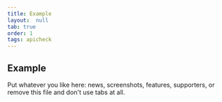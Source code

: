 ```yaml
---
title: Example
layout:  null
tab: true
order: 1
tags: apicheck
---
```


## Example

Put whatever you like here: news, screenshots, features, supporters, or remove this file and don't use tabs at all.
